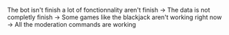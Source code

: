 The bot isn't finish a lot of fonctionnality aren't finish 
-> The data is not completly finish
-> Some games like the blackjack aren't working right now
-> All the moderation commands are working
